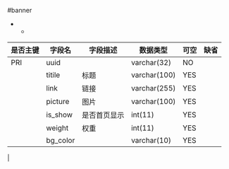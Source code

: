 #banner
* -
 
|是否主键	|字段名	|字段描述	|数据类型	|可空	|缺省	|
| --------|-----|-----|-----|-----|-----|
|PRI|uuid||varchar(32)|NO||
||titile|标题|varchar(100)|YES||
||link|链接|varchar(255)|YES||
||picture|图片|varchar(100)|YES||
||is_show|是否首页显示|int(11)|YES||
||weight|权重|int(11)|YES||
||bg_color||varchar(10)|YES||
|
